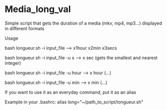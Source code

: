 # Media_long_val
Simple script that gets the duration of a media (mkv, mp4, mp3...) displayed in different formats

Usage

bash longueur.sh -i input_file --> x1hour x2min x3secs

bash longueur.sh -i input_file -u s --> x sec (gets the smallest and nearest integer)

bash longueur.sh -i input_file -u hour --> x hour (...)

bash longueur.sh -i input_file -u min --> x min (...)

If you want to use it as an everyday command, put it as an alias

Example in your .bashrc: alias long="~/path_to_script/longueur.sh"
